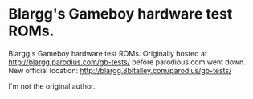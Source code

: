 # Blargg's Gameboy hardware test ROMs.

Blargg's Gameboy hardware test ROMs. Originally hosted at http://blargg.parodius.com/gb-tests/
before parodious.com went down.
New official location: http://blargg.8bitalley.com/parodius/gb-tests/

I'm not the original author.
